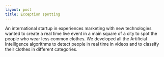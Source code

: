 ```yaml
---
layout: post
title: Exception spotting
---
```


An international startup in experiences marketing with new technologies wanted to create a real time live event in a main square of a city to spot the people who wear less common clothes. We developed all the Artificial Intelligence algorithms to detect people in real time in videos and to classify their clothes in different categories.
